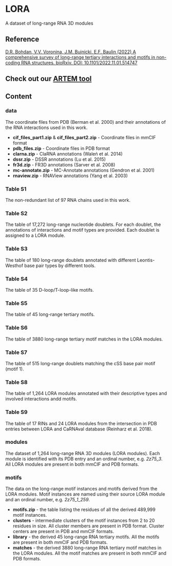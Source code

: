 # LORA

A dataset of long-range RNA 3D modules

## Reference

[D.R. Bohdan, V.V. Voronina, J.M. Bujnicki, E.F. Baulin (2022) A comprehensive survey of long-range tertiary interactions and motifs in non-coding RNA structures. bioRxiv. DOI: 10.1101/2022.11.01.514747](https://doi.org/10.1101/2022.11.01.514747)

## Check out our [ARTEM tool](https://github.com/david-bogdan-r/ARTEM)

## Content 

### data

The coordinate files from PDB (Berman et al. 2000) and their annotations of the RNA interactions used in this work.

- **cif_files_part1.zip** & **cif_files_part2.zip** - Coordinate files in mmCIF format
- **pdb_files.zip** - Coordinate files in PDB format
- **clarna.zip** - ClaRNA annotations (Waleń et al. 2014)
- **dssr.zip** - DSSR annotations (Lu et al. 2015)
- **fr3d.zip** - FR3D annotations (Sarver et al. 2008)
- **mc-annotate.zip** - MC-Annotate annotations (Gendron et al. 2001)
- **rnaview.zip** - RNAView annotations (Yang et al. 2003)

### Table S1

The non-redundant list of 97 RNA chains used in this work.

### Table S2

The table of 17,272 long-range nucleotide doublets. For each doublet, the annotations of interactions and motif types are provided. Each doublet is assigned to a LORA module.

### Table S3

The table of 180 long-range doublets annotated with different Leontis-Westhof base pair types by different tools.

### Table S4

The table of 35 D-loop/T-loop-like motifs.

### Table S5

The table of 45 long-range tertiary motifs.

### Table S6

The table of 3880 long-range tertiary motif matches in the LORA modules.

### Table S7

The table of 515 long-range doublets matching the cSS base pair motif (motif 1).

### Table S8

The table of 1,264 LORA modules annotated with their descriptive types and involved interactions andd motifs. 

### Table S9

The table of 17 RINs and 24 LORA modules from the intersection in PDB entries between LORA and CaRNAval database (Reinharz et al. 2018).

### modules

The dataset of 1,264 long-range RNA 3D modules (LORA modules). Each module is identified with its PDB entry and an ordinal number, e.g. *2z75_3*. All LORA modules are present in both mmCIF and PDB formats.

### motifs

The data on the long-range motif instances and motifs derived from the LORA modules. Motif instances are named using their source LORA module and an ordinal number, e.g. *2z75_1_259*. 

- **motifs.zip** - the table listing the residues of all the derived 489,999 motif instances.
- **clusters** - intermediate clusters of the motif instances from 2 to 20 residues in size. All cluster members are present in PDB format. Cluster centers are present in PDB and mmCIF formats.
- **library** - the derived 45 long-range RNA tertiary motifs. All the motifs are present in both mmCIF and PDB formats.
- **matches** - the derived 3880 long-range RNA tertiary motif matches in the LORA modules. All the motif matches are present in both mmCIF and PDB formats.
